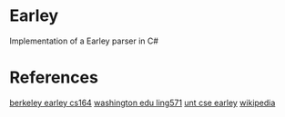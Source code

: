 # Earley
Implementation of a Earley parser in C#

# References
[berkeley earley cs164](http://inst.eecs.berkeley.edu/~cs164/fa10/earley/earley.html)
[washington edu ling571](http://courses.washington.edu/ling571/ling571_fall_2010/slides/parsing_earley.pdf)
[unt cse earley](http://www.cse.unt.edu/~tarau/teaching/NLP/Earley%20parser.pdf)
[wikipedia](http://en.wikipedia.org/wiki/Earley_parser)